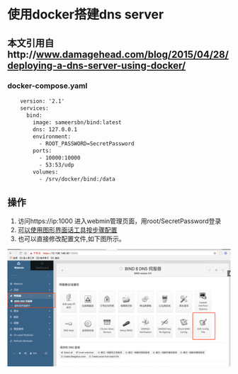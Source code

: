 # 使用docker搭建dns server

## 本文引用自http://www.damagehead.com/blog/2015/04/28/deploying-a-dns-server-using-docker/

### docker-compose.yaml

        version: '2.1'
        services:
          bind:
            image: sameersbn/bind:latest
            dns: 127.0.0.1
            environment:
              - ROOT_PASSWORD=SecretPassword
            ports:
              - 10000:10000
              - 53:53/udp
            volumes:
              - /srv/docker/bind:/data


## 操作

1. 访问https://ip:1000 进入webmin管理页面，用root/SecretPassword登录
2. [可以使用图形界面话工具按步骤配置](http://www.chinastor.org/FuWuQi/9506.html)
3. 也可以直接修改配置文件,如下图所示。
  
  ![](media/images/webmin.png)